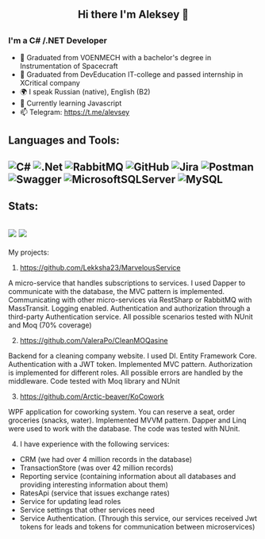 <h2 align="center"> Hi there I'm Aleksey 👋 <h2>

### I'm a C# /.NET Developer 
- 🚀 Graduated from VOENMECH with a bachelor's degree in Instrumentation of Spacecraft
- 💪 Graduated from DevEducation IT-college and passed internship in XCritical company
- 🌍 I speak Russian (native), English (B2)
- 🥅 Currently learning Javascript
- 📫 Telegram: https://t.me/alevsey

## Languages and Tools:
![C#](https://img.shields.io/badge/-C%23-green?style=for-the-badge&logo=appveyor)
![.Net](https://img.shields.io/badge/.NET-5C2D91?style=for-the-badge&logo=.net&logoColor=white) 
![RabbitMQ](https://img.shields.io/badge/Rabbitmq-FF6600?style=for-the-badge&logo=rabbitmq&logoColor=white)
![GitHub](https://img.shields.io/badge/github-%23121011.svg?style=for-the-badge&logo=github&logoColor=white) 
![Jira](https://img.shields.io/badge/jira-%230A0FFF.svg?style=for-the-badge&logo=jira&logoColor=white) 
![Postman](https://img.shields.io/badge/Postman-FF6C37?style=for-the-badge&logo=postman&logoColor=white)
![Swagger](https://img.shields.io/badge/-Swagger-%23Clojure?style=for-the-badge&logo=swagger&logoColor=white)
![MicrosoftSQLServer](https://img.shields.io/badge/Microsoft%20SQL%20Sever-CC2927?style=for-the-badge&logo=microsoft%20sql%20server&logoColor=white)
![MySQL](https://img.shields.io/badge/mysql-%2300f.svg?style=for-the-badge&logo=mysql&logoColor=white) 
---
## Stats:
![](https://github-profile-summary-cards.vercel.app/api/cards/repos-per-language?username=AzarovRoman&theme=solarized_dark)
![](https://github-profile-summary-cards.vercel.app/api/cards/stats?username=AzarovRoman&theme=solarized_dark)
---

My projects:
1) https://github.com/Lekksha23/MarvelousService

A micro-service that handles subscriptions to services. I used Dapper to communicate with the database, 
the MVC pattern is implemented. Communicating with other micro-services via RestSharp or RabbitMQ with MassTransit.
Logging enabled. Authentication and authorization through a third-party Authentication service. All possible scenarios tested with NUnit and Moq (70% coverage)

2) https://github.com/ValeraPo/CleanMOQasine

Backend for a cleaning company website.
I used DI. Entity Framework Core. Authentication with a JWT token. Implemented MVC pattern.
Authorization is implemented for different roles. All possible errors are handled by the middleware.
Code tested with Moq library and NUnit

3) https://github.com/Arctic-beaver/KoCowork

WPF application for coworking system.
You can reserve a seat, order groceries (snacks, water).
Implemented MVVM pattern. Dapper and Linq were used to work with the database. The code was tested with NUnit.

4) I have experience with the following services:
- CRM (we had over 4 million records in the database)
- TransactionStore (was over 42 million records)
- Reporting service (containing information about all databases and providing interesting information about them)
- RatesApi (service that issues exchange rates)
- Service for updating lead roles
- Service settings that other services need
- Service Authentication. (Through this service, our services received Jwt tokens for leads and tokens for communication between microservices)